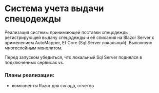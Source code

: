 # Система учета выдачи спецодежды
Реализация системы принимающей поставки спецодежды, регистрирующей выдачу спецодежды и её списания на Blazor Server с применением AutoMapper, Ef Core (Sql Server локальный).
Выполнено многослойным монолитом.

Перед запуском убедиться, что локальный Sql Server поднялся в подключенных сервисах vs.

### Планы реализации:
* компоненты Razor для склада, отчетов
